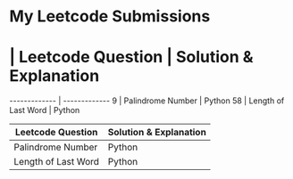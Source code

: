 # My Leetcode Submissions

#  | Leetcode Question  | Solution & Explanation
------------- | -------------
9  | Palindrome Number  | Python
58  | Length of Last Word  | Python


Leetcode Question  | Solution & Explanation
------------- | -------------
Palindrome Number  | Python
Length of Last Word  | Python
